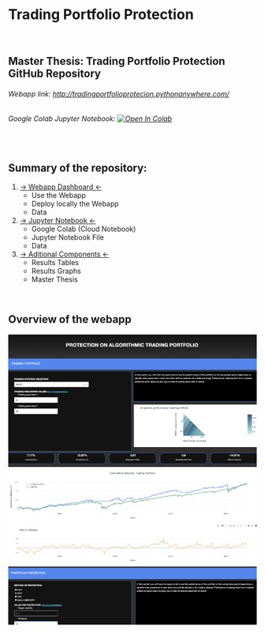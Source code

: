 # Trading Portfolio Protection

<br />

## Master Thesis: Trading Portfolio Protection GitHub Repository 

###### Webapp link: http://tradingportfolioprotecion.pythonanywhere.com/
###### Google Colab Jupyter Notebook: [![Open In Colab](https://colab.research.google.com/assets/colab-badge.svg)](https://colab.research.google.com/drive/11fdMWo-uugkErJrku6rkDVrZj8u7E7vc?usp=sharing) 

<br />


## Summary of the repository:
  1. [→ Webapp Dashboard ←](Webapp_Dashboard)
     - Use the Webapp
     - Deploy locally the Webapp
     - Data
  2. [→ Jupyter Notebook ←](Jupyter_Notebook)
     - Google Colab (Cloud Notebook)
     - Jupyter Notebook File 
     - Data  
  3. [→ Aditional Components ←](Jupyter_Notebook)
     - Results Tables 
     - Results Graphs 
     - Master Thesis  

<br />

## Overview of the webapp

[![Overview](Overview.png)](https://tradingportfolioprotecion.pythonanywhere.com/)
